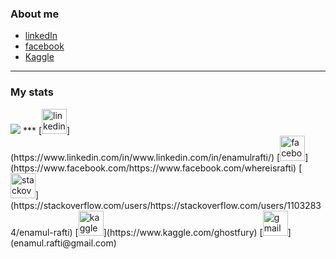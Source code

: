 ### About me
  * [linkedIn](www.linkedin.com/in/enamulrafti)
  * [facebook](https://www.facebook.com/whereisrafti)
  * [Kaggle](https://www.kaggle.com/ghostfury)
***
### My stats
<img src="https://github-readme-stats.vercel.app/api?username=enamulrafti&&show_icons=true&title_color=ffffff&icon_color=bb2acf&text_color=daf7dc&bg_color=151515">
***
[<img src='https://cdn.jsdelivr.net/npm/simple-icons@3.0.1/icons/linkedin.svg' alt='linkedin' height='40'>](https://www.linkedin.com/in/www.linkedin.com/in/enamulrafti/)  [<img src='https://cdn.jsdelivr.net/npm/simple-icons@3.0.1/icons/facebook.svg' alt='facebook' height='40'>](https://www.facebook.com/https://www.facebook.com/whereisrafti)  [<img src='https://cdn.jsdelivr.net/npm/simple-icons@3.0.1/icons/stackoverflow.svg' alt='stackoverflow' height='40'>](https://stackoverflow.com/users/https://stackoverflow.com/users/11032834/enamul-rafti)  [<img src='https://cdn.jsdelivr.net/npm/simple-icons@3.0.1/icons/kaggle.svg' alt='kaggle' height='40'>](https://www.kaggle.com/ghostfury)  [<img src='https://cdn.jsdelivr.net/npm/simple-icons@3.0.1/icons/gmail.svg' alt='gmail' height='40'>](enamul.rafti@gmail.com)  

